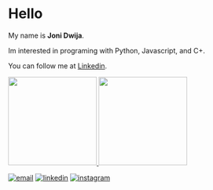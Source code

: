 # Hello 

My name is **Joni Dwija**.

Im interested in programing with Python, Javascript, and C+.

You can follow me at [Linkedin](https://www.linkedin.com/in/ikadekjonidwijaaryputra/).

<p align="left">
<a href="https://github.com/Jonidwija">
  <img height="180em" src="https://github-readme-stats-eight-theta.vercel.app/api?username=Jonidwija&show_icons=true&theme=algolia&include_all_commits=true&count_private=true"/>
  <img height="180em" src="https://github-readme-stats-eight-theta.vercel.app/api/top-langs/?username=Jonidwija&layout=compact&langs_count=8&theme=algolia"/>
  
  <a href="mailto:kadekjonidwija@gmail.com"><img src="https://img.icons8.com/color/96/000000/gmail.png" alt="email"/></a>
  <a href="https://www.linkedin.com/in/ikadekjonidwijaaryputra/"><img src="https://img.icons8.com/color/96/000000/linkedin.png" alt="linkedin"/></a>
  <a href="https://www.instagram.com/jonidwija/"><img src="https://img.icons8.com/color/96/000000/instagram-new.png" alt="instagram"/></a>
</a>
</p>
